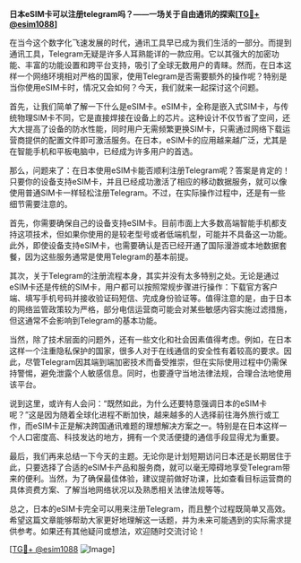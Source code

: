 **日本eSIM卡可以注册telegram吗？——一场关于自由通讯的探索[[TG💪+ @esim1088](https://t.me/s/esim1088)]**

在当今这个数字化飞速发展的时代，通讯工具早已成为我们生活的一部分。而提到通讯工具，Telegram无疑是许多人耳熟能详的一款应用。它以其强大的加密功能、丰富的功能设置和跨平台支持，吸引了全球无数用户的青睐。然而，在日本这样一个网络环境相对严格的国家，使用Telegram是否需要额外的操作呢？特别是当你使用eSIM卡时，情况又会如何？今天，我们就来一起探讨这个问题。

首先，让我们简单了解一下什么是eSIM卡。eSIM卡，全称是嵌入式SIM卡，与传统物理SIM卡不同，它是直接焊接在设备上的芯片。这种设计不仅节省了空间，还大大提高了设备的防水性能，同时用户无需频繁更换SIM卡，只需通过网络下载运营商提供的配置文件即可激活服务。在日本，eSIM卡的应用越来越广泛，尤其是在智能手机和平板电脑中，已经成为许多用户的首选。

那么，问题来了：在日本使用eSIM卡能否顺利注册Telegram呢？答案是肯定的！只要你的设备支持eSIM卡，并且已经成功激活了相应的移动数据服务，就可以像使用普通SIM卡一样轻松注册Telegram。不过，在实际操作过程中，还是有一些细节需要注意的。

首先，你需要确保自己的设备支持eSIM卡。目前市面上大多数高端智能手机都支持这项技术，但如果你使用的是较老型号或者低端机型，可能并不具备这一功能。此外，即使设备支持eSIM卡，也需要确认是否已经开通了国际漫游或本地数据套餐，因为这些服务通常是使用Telegram的基本前提。

其次，关于Telegram的注册流程本身，其实并没有太多特别之处。无论是通过eSIM卡还是传统的SIM卡，用户都可以按照常规步骤进行操作：下载官方客户端、填写手机号码并接收验证码短信、完成身份验证等。值得注意的是，由于日本的网络监管政策较为严格，部分电信运营商可能会对某些敏感内容实施过滤措施，但这通常不会影响到Telegram的基本功能。

当然，除了技术层面的问题外，还有一些文化和社会因素值得考虑。例如，在日本这样一个注重隐私保护的国家，很多人对于在线通信的安全性有着较高的要求。因此，尽管Telegram因其端到端加密技术而备受推崇，但在实际使用过程中仍需保持警惕，避免泄露个人敏感信息。同时，也要遵守当地法律法规，合理合法地使用该平台。

说到这里，或许有人会问：“既然如此，为什么还要特意强调日本的eSIM卡呢？”这是因为随着全球化进程不断加快，越来越多的人选择前往海外旅行或工作，而eSIM卡正是解决跨国通讯难题的理想解决方案之一。特别是在日本这样一个人口密度高、科技发达的地方，拥有一个灵活便捷的通信手段显得尤为重要。

最后，我们再来总结一下今天的主题。无论你是计划短期访问日本还是长期居住于此，只要选择了合适的eSIM卡产品和服务商，就可以毫无障碍地享受Telegram带来的便利。当然，为了确保最佳体验，建议提前做好功课，比如查看目标运营商的具体资费方案、了解当地网络状况以及熟悉相关法律法规等等。

总之，日本的eSIM卡完全可以用来注册Telegram，而且整个过程既简单又高效。希望这篇文章能够帮助大家更好地理解这一话题，并为未来可能遇到的实际需求提供参考。如果还有其他疑问或想法，欢迎随时交流讨论！

[[TG💪+ @esim1088](https://t.me/s/esim1088) ![Image](https://i.postimg.cc/4NQfJmqS/Snipaste-2025-05-13-00-14-12.png)]